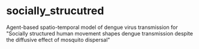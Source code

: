 socially_strucutred
===================

Agent-based spatio-temporal model of dengue virus transmission for "Socially structured human movement shapes dengue transmission despite the diffusive effect of mosquito dispersal"
